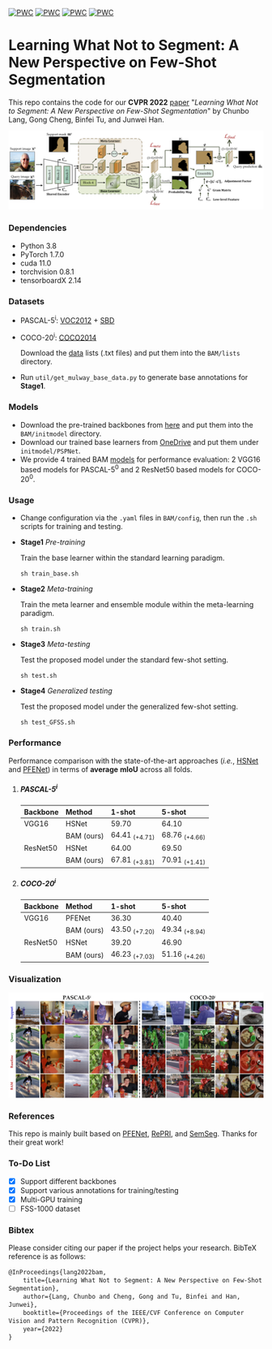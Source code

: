 [![PWC](https://img.shields.io/endpoint.svg?url=https://paperswithcode.com/badge/learning-what-not-to-segment-a-new/few-shot-semantic-segmentation-on-pascal-5i-1)](https://paperswithcode.com/sota/few-shot-semantic-segmentation-on-pascal-5i-1?p=learning-what-not-to-segment-a-new)
[![PWC](https://img.shields.io/endpoint.svg?url=https://paperswithcode.com/badge/learning-what-not-to-segment-a-new/few-shot-semantic-segmentation-on-pascal-5i-5)](https://paperswithcode.com/sota/few-shot-semantic-segmentation-on-pascal-5i-5?p=learning-what-not-to-segment-a-new)
[![PWC](https://img.shields.io/endpoint.svg?url=https://paperswithcode.com/badge/learning-what-not-to-segment-a-new/few-shot-semantic-segmentation-on-coco-20i-1)](https://paperswithcode.com/sota/few-shot-semantic-segmentation-on-coco-20i-1?p=learning-what-not-to-segment-a-new)
[![PWC](https://img.shields.io/endpoint.svg?url=https://paperswithcode.com/badge/learning-what-not-to-segment-a-new/few-shot-semantic-segmentation-on-coco-20i-5)](https://paperswithcode.com/sota/few-shot-semantic-segmentation-on-coco-20i-5?p=learning-what-not-to-segment-a-new)
# Learning What Not to Segment: A New Perspective on Few-Shot Segmentation

This repo contains the code for our **CVPR 2022** [paper](http://arxiv.org/abs/2203.07615) "*Learning What Not to Segment: A New Perspective on Few-Shot Segmentation*" by Chunbo Lang, Gong Cheng, Binfei Tu, and Junwei Han. 

<p align="middle">
  <img src="figure/flowchart.jpg">
</p>

### Dependencies

- Python 3.8
- PyTorch 1.7.0
- cuda 11.0
- torchvision 0.8.1
- tensorboardX 2.14

### Datasets

- PASCAL-5<sup>i</sup>:  [VOC2012](http://host.robots.ox.ac.uk/pascal/VOC/voc2012/) + [SBD](http://home.bharathh.info/pubs/codes/SBD/download.html)

- COCO-20<sup>i</sup>:  [COCO2014](https://cocodataset.org/#download)

   Download the [data](https://mailnwpueducn-my.sharepoint.com/:u:/g/personal/langchunbo_mail_nwpu_edu_cn/EZboVV33hpZCo670labrD0kBJfqK4bEJHjYFF1ikubFU5A?e=ytsyMx) lists (.txt files) and put them into the `BAM/lists` directory. 

- Run `util/get_mulway_base_data.py` to generate base annotations for **Stage1**.

### Models

- Download the pre-trained backbones from [here](https://mailnwpueducn-my.sharepoint.com/:u:/g/personal/langchunbo_mail_nwpu_edu_cn/EflpnBbWaftEum485cNq8v8BMakzrpvbGfdHWo97FDHYtw?e=m9v2UK) and put them into the `BAM/initmodel` directory. 
- Download our trained base learners from [OneDrive](https://mailnwpueducn-my.sharepoint.com/:u:/g/personal/langchunbo_mail_nwpu_edu_cn/ETERT3xe5ndEpDhStts7JmcBFuE3XEqHYKlYdO-Uu96jLg?e=gJLkiT) and put them under `initmodel/PSPNet`. 
- We provide 4 trained BAM [models](https://mailnwpueducn-my.sharepoint.com/:u:/g/personal/langchunbo_mail_nwpu_edu_cn/EWjRvUVQYttHkjgg0DyHi4YBPDzt62zix1hPIxdRbuCU7g?e=I2ypgQ) for performance evaluation: 2 VGG16 based models for PASCAL-5<sup>0</sup> and 2 ResNet50 based models for COCO-20<sup>0</sup>.

### Usage

- Change configuration via the `.yaml` files in `BAM/config`, then run the `.sh` scripts for training and testing.

- **Stage1** *Pre-training*

  Train the base learner within the standard learning paradigm.

  ```
  sh train_base.sh
  ```

- **Stage2** *Meta-training*

  Train the meta learner and ensemble module within the meta-learning paradigm. 

  ```
  sh train.sh
  ```

- **Stage3** *Meta-testing*

  Test the proposed model under the standard few-shot setting. 

  ```
  sh test.sh
  ```

- **Stage4** *Generalized testing*

  Test the proposed model under the generalized few-shot setting. 

  ```
  sh test_GFSS.sh
  ```

### Performance

Performance comparison with the state-of-the-art approaches (*i.e.*, [HSNet](https://github.com/juhongm999/hsnet) and [PFENet](https://github.com/dvlab-research/PFENet)) in terms of **average** **mIoU** across all folds. 

1. ##### PASCAL-5<sup>i</sup>

   | Backbone | Method     | 1-shot                   | 5-shot                   |
   | -------- | ---------- | ------------------------ | ------------------------ |
   | VGG16    | HSNet      | 59.70                    | 64.10                    |
   |          | BAM (ours) | 64.41 <sub>(+4.71)</sub> | 68.76 <sub>(+4.66)</sub> |
   | ResNet50 | HSNet      | 64.00                    | 69.50                    |
   |          | BAM (ours) | 67.81 <sub>(+3.81)</sub> | 70.91 <sub>(+1.41)</sub> |

2. ##### COCO-20<sup>i</sup>

   | Backbone | Method     | 1-shot                   | 5-shot                   |
   | -------- | ---------- | ------------------------ | ------------------------ |
   | VGG16    | PFENet     | 36.30                    | 40.40                    |
   |          | BAM (ours) | 43.50 <sub>(+7.20)</sub> | 49.34 <sub>(+8.94)</sub> |
   | ResNet50 | HSNet      | 39.20                    | 46.90                    |
   |          | BAM (ours) | 46.23 <sub>(+7.03)</sub> | 51.16 <sub>(+4.26)</sub> |

### Visualization

<p align="middle">
    <img src="figure/visualization.jpg">
</p>

### References

This repo is mainly built based on [PFENet](https://github.com/dvlab-research/PFENet), [RePRI](https://github.com/mboudiaf/RePRI-for-Few-Shot-Segmentation), and [SemSeg](https://github.com/hszhao/semseg). Thanks for their great work!

### To-Do List

- [x] Support different backbones
- [x] Support various annotations for training/testing
- [x] Multi-GPU training
- [ ] FSS-1000 dataset

### Bibtex

Please consider citing our paper if the project helps your research. BibTeX reference is as follows:

```
@InProceedings{lang2022bam,
    title={Learning What Not to Segment: A New Perspective on Few-Shot Segmentation},
    author={Lang, Chunbo and Cheng, Gong and Tu, Binfei and Han, Junwei},
    booktitle={Proceedings of the IEEE/CVF Conference on Computer Vision and Pattern Recognition (CVPR)},
    year={2022}
}
```

